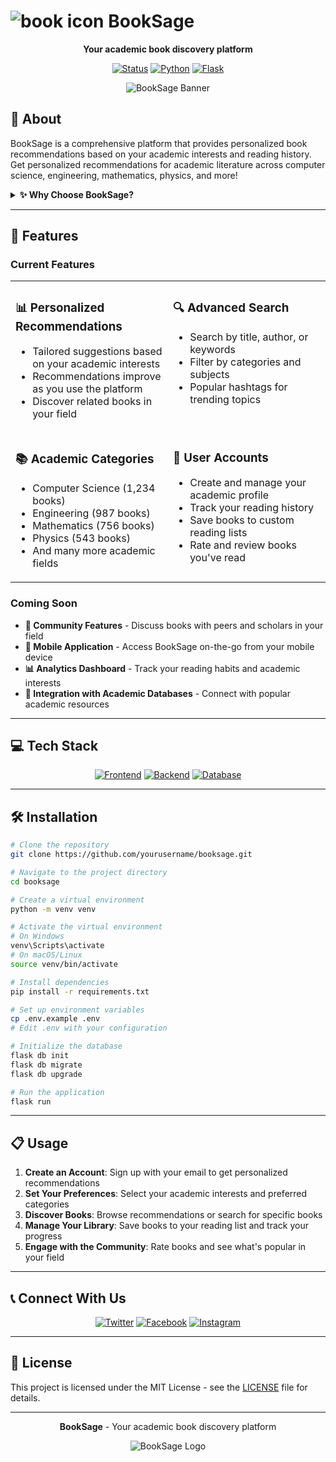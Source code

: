 # <img src="https://via.placeholder.com/25/b5e25a/000000?text=📚" alt="book icon"> BookSage

<div align="center">

**Your academic book discovery platform**

[![Status](https://img.shields.io/badge/Status-In%20Development-b5e25a?style=flat-square&labelColor=222222)](https://github.com/yourusername/booksage)
[![Python](https://img.shields.io/badge/Python-3.9+-b5e25a?style=flat-square&labelColor=222222)](https://www.python.org/)
[![Flask](https://img.shields.io/badge/Flask-2.0+-b5e25a?style=flat-square&labelColor=222222)](https://flask.palletsprojects.com/)

</div>

<div align="center">
  <img src="https://via.placeholder.com/800x200/1a1a1a/b5e25a?text=BookSage" alt="BookSage Banner">
</div>

## 📖 About

BookSage is a comprehensive platform that provides personalized book recommendations based on your academic interests and reading history. Get personalized recommendations for academic literature across computer science, engineering, mathematics, physics, and more!

<details>
<summary><b>✨ Why Choose BookSage?</b></summary>
<br>

- **Personalized Recommendations** - Get book suggestions based on your specific academic interests
- **Extensive Academic Library** - Access to thousands of academic books across multiple disciplines
- **Community Insights** - See what books are popular in your field of study
- **Smart Discovery** - Find related books and expand your knowledge in connected areas

</details>

---

## 🚀 Features

### Current Features

<table>
  <tr>
    <td width="50%" valign="top">
      <h3>📊 Personalized Recommendations</h3>
      <ul>
        <li>Tailored suggestions based on your academic interests</li>
        <li>Recommendations improve as you use the platform</li>
        <li>Discover related books in your field</li>
      </ul>
    </td>
    <td width="50%" valign="top">
      <h3>🔍 Advanced Search</h3>
      <ul>
        <li>Search by title, author, or keywords</li>
        <li>Filter by categories and subjects</li>
        <li>Popular hashtags for trending topics</li>
      </ul>
    </td>
  </tr>
  <tr>
    <td width="50%" valign="top">
      <h3>📚 Academic Categories</h3>
      <ul>
        <li>Computer Science (1,234 books)</li>
        <li>Engineering (987 books)</li>
        <li>Mathematics (756 books)</li>
        <li>Physics (543 books)</li>
        <li>And many more academic fields</li>
      </ul>
    </td>
    <td width="50%" valign="top">
      <h3>👥 User Accounts</h3>
      <ul>
        <li>Create and manage your academic profile</li>
        <li>Track your reading history</li>
        <li>Save books to custom reading lists</li>
        <li>Rate and review books you've read</li>
      </ul>
    </td>
  </tr>
</table>

### Coming Soon

- **💬 Community Features** - Discuss books with peers and scholars in your field
- **📱 Mobile Application** - Access BookSage on-the-go from your mobile device
- **📊 Analytics Dashboard** - Track your reading habits and academic interests
- **🔄 Integration with Academic Databases** - Connect with popular academic resources

---

## 💻 Tech Stack

<div align="center">

[![Frontend](https://img.shields.io/badge/Frontend-HTML%20|%20CSS%20|%20JavaScript-b5e25a?style=for-the-badge&labelColor=222222)](https://github.com/yourusername/booksage)
[![Backend](https://img.shields.io/badge/Backend-Python%20|%20Flask-b5e25a?style=for-the-badge&labelColor=222222)](https://github.com/yourusername/booksage)
[![Database](https://img.shields.io/badge/Database-SQLite-b5e25a?style=for-the-badge&labelColor=222222)](https://github.com/yourusername/booksage)

</div>

---

## 🛠️ Installation

```bash
# Clone the repository
git clone https://github.com/yourusername/booksage.git

# Navigate to the project directory
cd booksage

# Create a virtual environment
python -m venv venv

# Activate the virtual environment
# On Windows
venv\Scripts\activate
# On macOS/Linux
source venv/bin/activate

# Install dependencies
pip install -r requirements.txt

# Set up environment variables
cp .env.example .env
# Edit .env with your configuration

# Initialize the database
flask db init
flask db migrate
flask db upgrade

# Run the application
flask run
```

---

## 📋 Usage

1. **Create an Account**: Sign up with your email to get personalized recommendations
2. **Set Your Preferences**: Select your academic interests and preferred categories
3. **Discover Books**: Browse recommendations or search for specific books
4. **Manage Your Library**: Save books to your reading list and track your progress
5. **Engage with the Community**: Rate books and see what's popular in your field

---

## 📞 Connect With Us

<div align="center">

[![Twitter](https://img.shields.io/badge/Twitter-@BookSage-b5e25a?style=flat-square&labelColor=222222)](https://twitter.com)
[![Facebook](https://img.shields.io/badge/Facebook-BookSage-b5e25a?style=flat-square&labelColor=222222)](https://facebook.com)
[![Instagram](https://img.shields.io/badge/Instagram-@BookSage-b5e25a?style=flat-square&labelColor=222222)](https://instagram.com)

</div>

---

## 📜 License

This project is licensed under the MIT License - see the [LICENSE](LICENSE) file for details.

---

<div align="center">

**BookSage** - Your academic book discovery platform

<img src="https://via.placeholder.com/100/b5e25a/000000?text=BS" alt="BookSage Logo">

</div>
